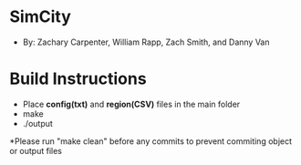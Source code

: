 # SimCity
- By: Zachary Carpenter, William Rapp, Zach Smith, and Danny Van

# Build Instructions
- Place **config(txt)** and **region(CSV)** files in the main folder 
- make 
- ./output


*Please run "make clean" before any commits to prevent commiting object or output files
